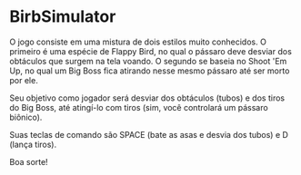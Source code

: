 # BirbSimulator

O jogo consiste em uma mistura de dois estilos muito conhecidos. O primeiro é uma espécie de Flappy Bird, no qual o pássaro deve desviar dos obtáculos que surgem na tela voando. O segundo se baseia no Shoot 'Em Up, no qual um Big Boss fica atirando nesse mesmo pássaro até ser morto por ele.

Seu objetivo como jogador será desviar dos obtáculos (tubos) e dos tiros do Big Boss, até atingí-lo com tiros (sim, você controlará um pássaro biônico).

Suas teclas de comando são SPACE (bate as asas e desvia dos tubos) e D (lança tiros).

Boa sorte!
